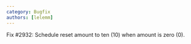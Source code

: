 ```yaml
---
category: Bugfix
authors: [lelemm]
---
```


Fix #2932: Schedule reset amount to ten (10) when amount is zero (0).
